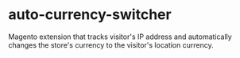 auto-currency-switcher
======================

Magento extension that tracks visitor's IP address and automatically changes the store's currency to the visitor's location currency.
